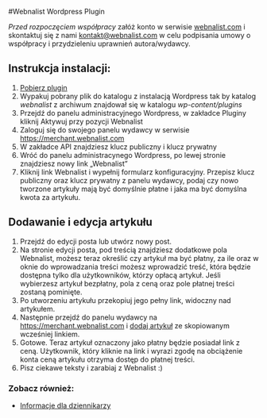 #Webnalist Wordpress Plugin

*Przed rozpoczęciem współpracy* załóż konto w serwisie [webnalist.com](https://webnalist.com) i skontaktuj się z nami kontakt@webnalist.com w celu podpisania umowy o współpracy i przydzieleniu uprawnień autora/wydawcy.

## Instrukcja instalacji:
1. [Pobierz plugin](https://github.com/webnalist/WebnalistWordpress/archive/master.zip)
2. Wypakuj pobrany plik do katalogu z instalacją Wordpress tak by katalog *webnalist* z archiwum znajdował się w katalogu *wp-content/plugins*
3. Przejdź do panelu administracyjnego Wordpress, w zakładce Pluginy kliknij Aktywuj przy pozycji Webnalist
4. Zaloguj się do swojego panelu wydawcy w serwisie https://merchant.webnalist.com
5. W zakładce API znajdziesz klucz publiczny i klucz prywatny
6. Wróć do panelu administracynego Wordpress, po lewej stronie znajdziesz nowy link „Webnalist”
7. Kliknij link Webnalist i wypełnij formularz konfiguracyjny. Przepisz klucz publiczny oraz klucz prywatny z panelu wydawcy, podaj czy nowo tworzone artykuły mają być domyślnie płatne i jaka ma być domyślna kwota za artykułu.

## Dodawanie i edycja artykułu
1. Przejdź do edycji posta lub utwórz nowy post.
2. Na stronie edycji posta, pod treścią znajdziesz dodatkowe pola Webnalist, możesz teraz określić czy artykuł ma być płatny, za ile oraz w oknie do wprowadzania treści możesz wprowadzić treść, która będzie dostępna tylko dla użytkowników, którzy opłacą artykuł. Jeśli wybierzesz artykuł bezpłatny, pola z ceną oraz pole płatnej treści zostaną pominięte.
3. Po utworzeniu artykułu przekopiuj jego pełny link, widoczny nad artykułem.
4. Następnie przejdź do panelu wydawcy na https://merchant.webnalist.com i [dodaj artykuł](https://webnalist.com/merchant/docs/index.html#articles) ze skopiowanym wcześniej linkiem.
5. Gotowe. Teraz artykuł oznaczony jako płatny będzie posiadał link z ceną. Użytkownik, który kliknie na link i wyrazi zgodę na obciążenie konta ceną artykułu otrzyma dostęp do płatnej treści.
6. Pisz ciekawe teksty i zarabiaj z Webnalist :)

### Zobacz również:
- [Informacje dla dziennikarzy](https://webnalist.com/journalists)